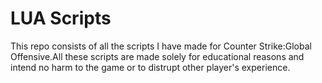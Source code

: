 # LUA Scripts

This repo consists of all the scripts I have made for  Counter Strike:Global Offensive.All these scripts are made solely for educational reasons and intend no harm to the game or to distrupt other player's experience.
